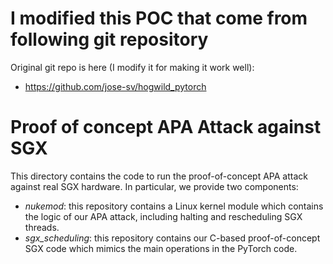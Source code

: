 # I modified this POC that come from following git repository 

Original git repo is here (I modify it for making it work well):

- https://github.com/jose-sv/hogwild_pytorch

# Proof of concept APA Attack against SGX

This directory contains the code to run the proof-of-concept APA attack against real SGX hardware.
In particular, we provide two components:

- *nukemod*: this repository contains a Linux kernel module which contains the logic of our APA attack, including halting and rescheduling SGX threads.
- *sgx_scheduling*: this repository contains our C-based proof-of-concept SGX code which mimics the main operations in the PyTorch code.
